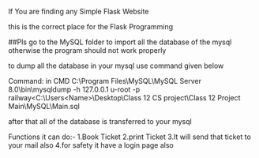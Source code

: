 If You are finding any Simple Flask Website

this is the correct place for the Flask Programming

##Pls go to the MySQL folder to import all the database of the mysql otherwise the program should not work properly

to dump all the database in your mysql use command given below

Command: in CMD
C:\Program Files\MySQL\MySQL Server 8.0\bin\mysqldump -h 127.0.0.1 u-root -p railway<C:\Users\<Name>\Desktop\Class 12 CS project\Class 12 Project Main\MySQL\Main.sql

after that all of the database is transferred to your mysql

Functions it can do:-
1.Book Ticket
2.print Ticket
3.It will send that ticket to your mail also
4.for safety it have a login page also
